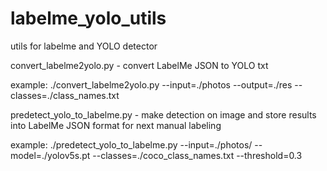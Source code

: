 # labelme_yolo_utils
utils for labelme and YOLO detector

convert_labelme2yolo.py - convert LabelMe JSON to YOLO txt

example:
./convert_labelme2yolo.py --input=./photos --output=./res --classes=./class_names.txt

predetect_yolo_to_labelme.py - make detection on image and store results into LabelMe JSON format  for next manual labeling

example:
./predetect_yolo_to_labelme.py --input=./photos/ --model=./yolov5s.pt --classes=./coco_class_names.txt --threshold=0.3
